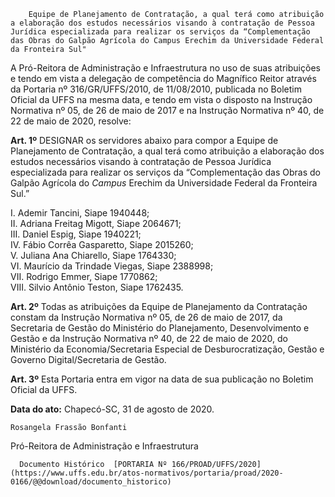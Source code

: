         Equipe de Planejamento de Contratação, a qual terá como atribuição a elaboração dos estudos necessários visando à contratação de Pessoa Jurídica especializada para realizar os serviços da “Complementação das Obras do Galpão Agrícola do Campus Erechim da Universidade Federal da Fronteira Sul"  

A Pró-Reitora de Administração e Infraestrutura no uso de suas atribuições e tendo em vista a delegação de competência do Magnífico Reitor através da Portaria nº 316/GR/UFFS/2010, de 11/08/2010, publicada no Boletim Oficial da UFFS na mesma data, e tendo em vista o disposto na Instrução Normativa nº 05, de 26 de maio de 2017 e na Instrução Normativa nº 40, de 22 de maio de 2020, resolve:

 **Art. 1º** DESIGNAR os servidores abaixo para compor a Equipe de Planejamento de Contratação, a qual terá como atribuição a elaboração dos estudos necessários visando à contratação de Pessoa Jurídica especializada para realizar os serviços da “Complementação das Obras do Galpão Agrícola do *Campus* Erechim da Universidade Federal da Fronteira Sul.”

 I. Ademir Tancini, Siape 1940448;  
II. Adriana Freitag Migott, Siape 2064671;  
III. Daniel Espig, Siape 1940221;  
IV. Fábio Corrêa Gasparetto, Siape 2015260;  
V. Juliana Ana Chiarello, Siape 1764330;  
VI. Maurício da Trindade Viegas, Siape 2388998;  
VII. Rodrigo Emmer, Siape 1770862;  
VIII. Silvio Antônio Teston, Siape 1762435.

 **Art. 2º** Todas as atribuições da Equipe de Planejamento da Contratação constam da Instrução Normativa nº 05, de 26 de maio de 2017, da Secretaria de Gestão do Ministério do Planejamento, Desenvolvimento e Gestão e da Instrução Normativa nº 40, de 22 de maio de 2020, do Ministério da Economia/Secretaria Especial de Desburocratização, Gestão e Governo Digital/Secretaria de Gestão.

 **Art. 3º** Esta Portaria entra em vigor na data de sua publicação no Boletim Oficial da UFFS.

   **Data do ato:** Chapecó-SC, 31 de agosto de 2020.   
 

    Rosangela Frassão Bonfanti   
 Pró-Reitora de Administração e Infraestrutura 

      Documento Histórico  [PORTARIA Nº 166/PROAD/UFFS/2020](https://www.uffs.edu.br/atos-normativos/portaria/proad/2020-0166/@@download/documento_historico)     
      